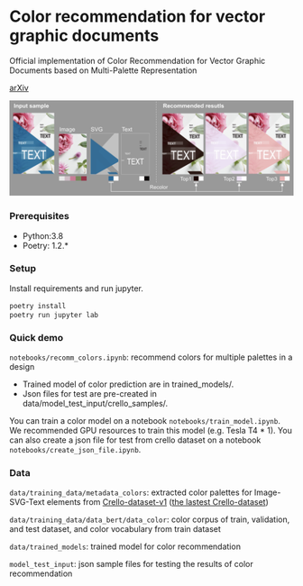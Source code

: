 # Color recommendation for vector graphic documents 

Official implementation of Color Recommendation for Vector Graphic Documents based on Multi-Palette Representation

[arXiv](https://arxiv.org/abs/2209.10820)

![Overview_image](docs/overview.png)

### Prerequisites

- Python:3.8
- Poetry: 1.2.*

### Setup

Install requirements and run jupyter.

```
poetry install
poetry run jupyter lab
```

### Quick demo

`notebooks/recomm_colors.ipynb`: recommend colors for multiple palettes in a design
- Trained model of color prediction are in trained_models/.
- Json files for test are pre-created in data/model_test_input/crello_samples/.

You can train a color model on a notebook `notebooks/train_model.ipynb`. We recommended GPU resources to train this model (e.g. Tesla T4 * 1).
You can also create a json file for test from crello dataset on a notebook `notebooks/create_json_file.ipynb`.

### Data

`data/training_data/metadata_colors`: extracted color palettes for Image-SVG-Text elements from [Crello-dataset-v1](https://storage.googleapis.com/ailab-public/canvas-vae/crello-dataset-v1.zip) ([the lastest Crello-dataset](https://github.com/CyberAgentAILab/canvas-vae/blob/main/docs/crello-dataset.md))

`data/training_data/data_bert/data_color`: color corpus of train, validation, and test dataset, and color vocabulary from train dataset

`data/trained_models`: trained model for color recommendation

`model_test_input`: json sample files for testing the results of color recommendation